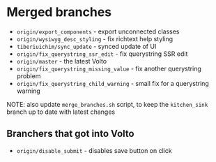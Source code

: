 # Merged branches

- ``origin/export_components`` - export unconnected classes
- ``origin/wysiwyg_desc_styling`` - fix richtext help styling
- ``tiberiuichim/sync_update`` - synced update of UI
- ``origin/fix_querystring_ssr_edit`` - fix querystring SSR edit
- ``origin/master`` - the latest Volto
- ``origin/fix_querystring_missing_value`` - fix another querystring problem
- ``origin/fix_querystring_child_warning`` - small fix for a querystring warning

NOTE: also update ``merge_branches.sh`` script, to keep the ``kitchen_sink``
branch up to date with latest changes

## Branchers that got into Volto

- ``origin/disable_submit`` - disables save button on click
